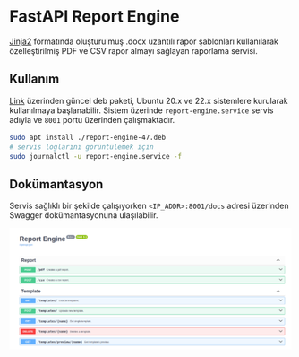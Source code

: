 # FastAPI Report Engine

[Jinja2](https://palletsprojects.com/p/jinja/) formatında oluşturulmuş .docx uzantılı rapor şablonları kullanılarak özelleştirilmiş PDF ve CSV rapor almayı sağlayan raporlama servisi.

## Kullanım
[Link](https://github.com/limanmys/fastapi-report-engine/releases/latest) üzerinden güncel deb paketi, Ubuntu 20.x ve 22.x sistemlere kurularak kullanılmaya başlanabilir. Sistem üzerinde `report-engine.service` servis adıyla ve `8001` portu üzerinden çalışmaktadır.

```bash
sudo apt install ./report-engine-47.deb
# servis loglarını görüntülemek için
sudo journalctl -u report-engine.service -f
```

## Dokümantasyon
Servis sağlıklı bir şekilde çalışıyorken `<IP_ADDR>:8001/docs` adresi üzerinden Swagger dokümantasyonuna ulaşılabilir.

![swagger.png](./images/swagger.png)